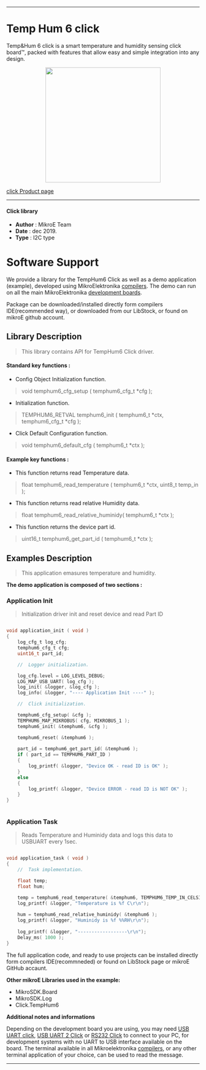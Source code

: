 

---
# Temp Hum 6 click

Temp&Hum 6 click is a smart temperature and humidity sensing click board™, packed with features that allow easy and simple integration into any design. 

<p align="center">
  <img src="https://download.mikroe.com/images/click_for_ide/temphum6_click.png" height=300px>
</p>

[click Product page](<https://www.mikroe.com/temphum-6-click>)

---


#### Click library 

- **Author**        : MikroE Team
- **Date**          : dec 2019.
- **Type**          : I2C type


# Software Support

We provide a library for the TempHum6 Click 
as well as a demo application (example), developed using MikroElektronika 
[compilers](https://shop.mikroe.com/compilers). 
The demo can run on all the main MikroElektronika [development boards](https://shop.mikroe.com/development-boards).

Package can be downloaded/installed directly form compilers IDE(recommended way), or downloaded from our LibStock, or found on mikroE github account. 

## Library Description

> This library contains API for TempHum6 Click driver.

#### Standard key functions :

- Config Object Initialization function.
> void temphum6_cfg_setup ( temphum6_cfg_t *cfg ); 
 
- Initialization function.
> TEMPHUM6_RETVAL temphum6_init ( temphum6_t *ctx, temphum6_cfg_t *cfg );

- Click Default Configuration function.
> void temphum6_default_cfg ( temphum6_t *ctx );


#### Example key functions :

- This function returns read Temperature data.
> float temphum6_read_temperature ( temphum6_t *ctx, uint8_t temp_in );
 
- This function returns read relative Humidity data.
> float temphum6_read_relative_huminidy( temphum6_t *ctx );

- This function returns the device part id.
> uint16_t temphum6_get_part_id ( temphum6_t *ctx );

## Examples Description

> This application emasures temperature and humidity.

**The demo application is composed of two sections :**

### Application Init 

> Initialization driver init and reset device and read Part ID

```c

void application_init ( void )
{
    log_cfg_t log_cfg;
    temphum6_cfg_t cfg;
    uint16_t part_id;

    //  Logger initialization.

    log_cfg.level = LOG_LEVEL_DEBUG;
    LOG_MAP_USB_UART( log_cfg );
    log_init( &logger, &log_cfg );
    log_info( &logger, "---- Application Init ----" );

    //  Click initialization.

    temphum6_cfg_setup( &cfg );
    TEMPHUM6_MAP_MIKROBUS( cfg, MIKROBUS_1 );
    temphum6_init( &temphum6, &cfg );

    temphum6_reset( &temphum6 );
    
    part_id = temphum6_get_part_id( &temphum6 );
    if ( part_id == TEMPHUM6_PART_ID )
    {
        log_printf( &logger, "Device OK - read ID is OK" );
    }
    else
    {
        log_printf( &logger, "Device ERROR - read ID is NOT OK" );
    }
}
  
```

### Application Task

> Reads Temperature and Huminidy data and logs this data to USBUART every 1sec.

```c

void application_task ( void )
{
    //  Task implementation.

    float temp;
    float hum;

    temp = temphum6_read_temperature( &temphum6, TEMPHUM6_TEMP_IN_CELSIUS );
    log_printf( &logger, "Temperature is %f C\r\n");
    
    hum = temphum6_read_relative_huminidy( &temphum6 );
    log_printf( &logger, "Huminidy is %f %%RH\r\n");
    
    log_printf( &logger, "------------------\r\n");
    Delay_ms( 1000 );
}

```


The full application code, and ready to use projects can be  installed directly form compilers IDE(recommneded) or found on LibStock page or mikroE GitHub accaunt.

**Other mikroE Libraries used in the example:** 

- MikroSDK.Board
- MikroSDK.Log
- Click.TempHum6

**Additional notes and informations**

Depending on the development board you are using, you may need 
[USB UART click](https://shop.mikroe.com/usb-uart-click), 
[USB UART 2 Click](https://shop.mikroe.com/usb-uart-2-click) or 
[RS232 Click](https://shop.mikroe.com/rs232-click) to connect to your PC, for 
development systems with no UART to USB interface available on the board. The 
terminal available in all Mikroelektronika 
[compilers](https://shop.mikroe.com/compilers), or any other terminal application 
of your choice, can be used to read the message.



---
